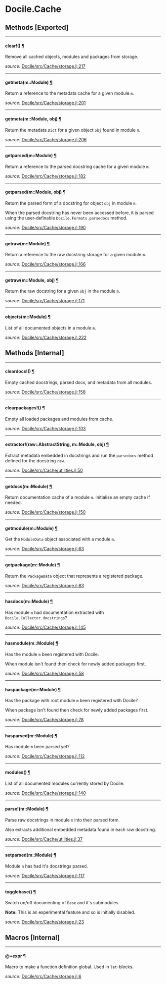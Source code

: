 # Docile.Cache


## Methods [Exported]

---

<a id="method__clear.1" class="lexicon_definition"></a>
#### clear!() [¶](#method__clear.1)
Remove all cached objects, modules and packages from storage.


*source:*
[Docile/src/Cache/storage.jl:217](https://github.com/MichaelHatherly/Docile.jl/tree/7701224579bea92e6ad5f70a3c2da426c0a1dce7/src/Cache/storage.jl#L217)

---

<a id="method__getmeta.1" class="lexicon_definition"></a>
#### getmeta(m::Module) [¶](#method__getmeta.1)
Return a reference to the metadata cache for a given module `m`.


*source:*
[Docile/src/Cache/storage.jl:201](https://github.com/MichaelHatherly/Docile.jl/tree/7701224579bea92e6ad5f70a3c2da426c0a1dce7/src/Cache/storage.jl#L201)

---

<a id="method__getmeta.2" class="lexicon_definition"></a>
#### getmeta(m::Module, obj) [¶](#method__getmeta.2)
Return the metadata `Dict` for a given object `obj` found in module `m`.


*source:*
[Docile/src/Cache/storage.jl:206](https://github.com/MichaelHatherly/Docile.jl/tree/7701224579bea92e6ad5f70a3c2da426c0a1dce7/src/Cache/storage.jl#L206)

---

<a id="method__getparsed.1" class="lexicon_definition"></a>
#### getparsed(m::Module) [¶](#method__getparsed.1)
Return a reference to the parsed docstring cache for a given module `m`.


*source:*
[Docile/src/Cache/storage.jl:182](https://github.com/MichaelHatherly/Docile.jl/tree/7701224579bea92e6ad5f70a3c2da426c0a1dce7/src/Cache/storage.jl#L182)

---

<a id="method__getparsed.2" class="lexicon_definition"></a>
#### getparsed(m::Module, obj) [¶](#method__getparsed.2)
Return the parsed form of a docstring for object `obj` in module `m`.

When the parsed docstring has never been accessed before, it is parsed using the
user-definable `Docile.Formats.parsedocs` method.


*source:*
[Docile/src/Cache/storage.jl:190](https://github.com/MichaelHatherly/Docile.jl/tree/7701224579bea92e6ad5f70a3c2da426c0a1dce7/src/Cache/storage.jl#L190)

---

<a id="method__getraw.1" class="lexicon_definition"></a>
#### getraw(m::Module) [¶](#method__getraw.1)
Return a reference to the raw docstring storage for a given module `m`.


*source:*
[Docile/src/Cache/storage.jl:166](https://github.com/MichaelHatherly/Docile.jl/tree/7701224579bea92e6ad5f70a3c2da426c0a1dce7/src/Cache/storage.jl#L166)

---

<a id="method__getraw.2" class="lexicon_definition"></a>
#### getraw(m::Module, obj) [¶](#method__getraw.2)
Return the raw docstring for a given `obj` in the module `m`.


*source:*
[Docile/src/Cache/storage.jl:171](https://github.com/MichaelHatherly/Docile.jl/tree/7701224579bea92e6ad5f70a3c2da426c0a1dce7/src/Cache/storage.jl#L171)

---

<a id="method__objects.1" class="lexicon_definition"></a>
#### objects(m::Module) [¶](#method__objects.1)
List of all documented objects in a module `m`.


*source:*
[Docile/src/Cache/storage.jl:222](https://github.com/MichaelHatherly/Docile.jl/tree/7701224579bea92e6ad5f70a3c2da426c0a1dce7/src/Cache/storage.jl#L222)


## Methods [Internal]

---

<a id="method__cleardocs.1" class="lexicon_definition"></a>
#### cleardocs!() [¶](#method__cleardocs.1)
Empty cached docstrings, parsed docs, and metadata from all modules.


*source:*
[Docile/src/Cache/storage.jl:158](https://github.com/MichaelHatherly/Docile.jl/tree/7701224579bea92e6ad5f70a3c2da426c0a1dce7/src/Cache/storage.jl#L158)

---

<a id="method__clearpackages.1" class="lexicon_definition"></a>
#### clearpackages!() [¶](#method__clearpackages.1)
Empty all loaded packages and modules from cache.


*source:*
[Docile/src/Cache/storage.jl:103](https://github.com/MichaelHatherly/Docile.jl/tree/7701224579bea92e6ad5f70a3c2da426c0a1dce7/src/Cache/storage.jl#L103)

---

<a id="method__extractor.1" class="lexicon_definition"></a>
#### extractor!(raw::AbstractString, m::Module, obj) [¶](#method__extractor.1)
Extract metadata embedded in docstrings and run the `parsedocs` method defined
for the docstring `raw`.


*source:*
[Docile/src/Cache/utilities.jl:50](https://github.com/MichaelHatherly/Docile.jl/tree/7701224579bea92e6ad5f70a3c2da426c0a1dce7/src/Cache/utilities.jl#L50)

---

<a id="method__getdocs.1" class="lexicon_definition"></a>
#### getdocs(m::Module) [¶](#method__getdocs.1)
Return documentation cache of a module `m`. Initialise an empty cache if needed.


*source:*
[Docile/src/Cache/storage.jl:150](https://github.com/MichaelHatherly/Docile.jl/tree/7701224579bea92e6ad5f70a3c2da426c0a1dce7/src/Cache/storage.jl#L150)

---

<a id="method__getmodule.1" class="lexicon_definition"></a>
#### getmodule(m::Module) [¶](#method__getmodule.1)
Get the `ModuleData` object associated with a module `m`.


*source:*
[Docile/src/Cache/storage.jl:63](https://github.com/MichaelHatherly/Docile.jl/tree/7701224579bea92e6ad5f70a3c2da426c0a1dce7/src/Cache/storage.jl#L63)

---

<a id="method__getpackage.1" class="lexicon_definition"></a>
#### getpackage(m::Module) [¶](#method__getpackage.1)
Return the `PackageData` object that represents a registered package.


*source:*
[Docile/src/Cache/storage.jl:83](https://github.com/MichaelHatherly/Docile.jl/tree/7701224579bea92e6ad5f70a3c2da426c0a1dce7/src/Cache/storage.jl#L83)

---

<a id="method__hasdocs.1" class="lexicon_definition"></a>
#### hasdocs(m::Module) [¶](#method__hasdocs.1)
Has module `m` had documentation extracted with `Docile.Collector.docstrings`?


*source:*
[Docile/src/Cache/storage.jl:145](https://github.com/MichaelHatherly/Docile.jl/tree/7701224579bea92e6ad5f70a3c2da426c0a1dce7/src/Cache/storage.jl#L145)

---

<a id="method__hasmodule.1" class="lexicon_definition"></a>
#### hasmodule(m::Module) [¶](#method__hasmodule.1)
Has the module `m` been registered with Docile.

When module isn't found then check for newly added packages first.


*source:*
[Docile/src/Cache/storage.jl:58](https://github.com/MichaelHatherly/Docile.jl/tree/7701224579bea92e6ad5f70a3c2da426c0a1dce7/src/Cache/storage.jl#L58)

---

<a id="method__haspackage.1" class="lexicon_definition"></a>
#### haspackage(m::Module) [¶](#method__haspackage.1)
Has the package with root module `m` been registered with Docile?

When package isn't found then check for newly added packages first.


*source:*
[Docile/src/Cache/storage.jl:78](https://github.com/MichaelHatherly/Docile.jl/tree/7701224579bea92e6ad5f70a3c2da426c0a1dce7/src/Cache/storage.jl#L78)

---

<a id="method__hasparsed.1" class="lexicon_definition"></a>
#### hasparsed(m::Module) [¶](#method__hasparsed.1)
Has module `m` been parsed yet?


*source:*
[Docile/src/Cache/storage.jl:112](https://github.com/MichaelHatherly/Docile.jl/tree/7701224579bea92e6ad5f70a3c2da426c0a1dce7/src/Cache/storage.jl#L112)

---

<a id="method__modules.1" class="lexicon_definition"></a>
#### modules() [¶](#method__modules.1)
List of all documented modules currently stored by Docile.


*source:*
[Docile/src/Cache/storage.jl:140](https://github.com/MichaelHatherly/Docile.jl/tree/7701224579bea92e6ad5f70a3c2da426c0a1dce7/src/Cache/storage.jl#L140)

---

<a id="method__parse.1" class="lexicon_definition"></a>
#### parse!(m::Module) [¶](#method__parse.1)
Parse raw docstrings in module `m` into their parsed form.

Also extracts additional embedded metadata found in each raw docstring.


*source:*
[Docile/src/Cache/utilities.jl:37](https://github.com/MichaelHatherly/Docile.jl/tree/7701224579bea92e6ad5f70a3c2da426c0a1dce7/src/Cache/utilities.jl#L37)

---

<a id="method__setparsed.1" class="lexicon_definition"></a>
#### setparsed(m::Module) [¶](#method__setparsed.1)
Module `m` has had it's docstrings parsed.


*source:*
[Docile/src/Cache/storage.jl:117](https://github.com/MichaelHatherly/Docile.jl/tree/7701224579bea92e6ad5f70a3c2da426c0a1dce7/src/Cache/storage.jl#L117)

---

<a id="method__togglebase.1" class="lexicon_definition"></a>
#### togglebase() [¶](#method__togglebase.1)
Switch on/off documenting of ``Base`` and it's submodules.

**Note:** This is an experimental feature and so is initially disabled.


*source:*
[Docile/src/Cache/storage.jl:23](https://github.com/MichaelHatherly/Docile.jl/tree/7701224579bea92e6ad5f70a3c2da426c0a1dce7/src/Cache/storage.jl#L23)

## Macros [Internal]

---

<a id="macro____.1" class="lexicon_definition"></a>
#### @+expr [¶](#macro____.1)
Macro to make a function definition global. Used in `let`-blocks.


*source:*
[Docile/src/Cache/storage.jl:6](https://github.com/MichaelHatherly/Docile.jl/tree/7701224579bea92e6ad5f70a3c2da426c0a1dce7/src/Cache/storage.jl#L6)


